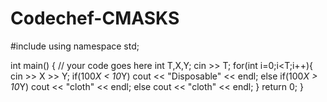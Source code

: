 # Codechef-CMASKS
#include <iostream>
using namespace std;

int main() {
	// your code goes here
	int T,X,Y;
	cin >> T;
	for(int i=0;i<T;i++){
	    cin >> X >> Y;
	    if(100*X < 10*Y)
	        cout << "Disposable" << endl;
	    else if(100*X > 10*Y)
	        cout << "cloth" << endl;
	    else
	        cout << "cloth" << endl;
	}
	return 0;
}
